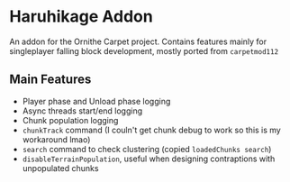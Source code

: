 # Haruhikage Addon

An addon for the Ornithe Carpet project. Contains features mainly for singleplayer falling block development, mostly ported from `carpetmod112`

## Main Features
- Player phase and Unload phase logging
- Async threads start/end logging
- Chunk population logging
- `chunkTrack` command (I couln't get chunk debug to work so this is my workaround lmao)
- `search` command to check clustering (copied `loadedChunks search`)
- `disableTerrainPopulation`, useful when designing contraptions with unpopulated chunks